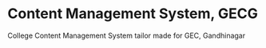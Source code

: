 Content Management System, GECG
===============================

College Content Management System tailor made for GEC, Gandhinagar
